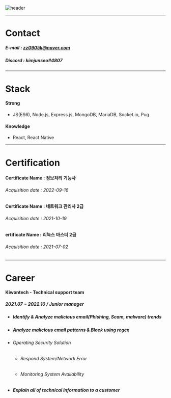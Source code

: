 ![header](https://capsule-render.vercel.app/api?type=transparent&color=auto&height=100&section=header&text=KimJunseo%20&fontSize=70&fontColor=C0C0C0)

---
# **Contact**
  ##### E-mail : zz0905k@naver.com
  ##### Discord : kimjunseo#4807

---
# **Stack**
  #### Strong
  - JS(ES6), Node.js, Express.js, MongoDB, MariaDB, Socket.io, Pug
  #### Knowledge
  - React, React Native

---
# **Certification**
  #### Certificate Name : 정보처리 기능사
  ###### Acquisition date : 2022-09-16
  
  #### Certificate Name : 네트워크 관리사 2급
  ###### Acquisition date : 2021-10-19
  
  #### ertificate Name : 리눅스 마스터 2급
  ###### Acquisition date : 2021-07-02

---
# **Career**

#### **Kiwontech - Technical support team**

##### 2021.07 ~ 2022.10 / Junior manager

- ##### Identify & Analyze malicious email(Phishing, Scam, malware) trends
- ##### Analyze malicious email patterns & Block using regex
- ###### Operating Security Solution
    - ###### Respond System/Network Error
    - ###### Monitoring System Availability
- ##### Explain all of technical information to a customer
